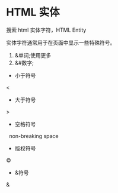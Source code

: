 # HTML 实体

搜索 html 实体字符，HTML Entity

实体字符通常用于在页面中显示一些特殊符号。

1. &单词;使用更多
2. &#数字;

- 小于符号

&lt;

- 大于符号

&gt;

- 空格符号

&nbsp; non-breaking space

- 版权符号

&copy;

- &符号

&amp;

